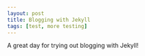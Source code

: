 ```yaml
---
layout: post
title: Blogging with Jekyll
tags: [test, more testing]
---
```


A great day for trying out blogging with Jekyll!


